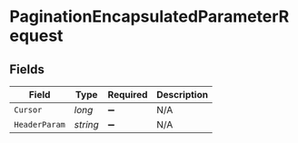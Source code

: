 # PaginationEncapsulatedParameterRequest


## Fields

| Field              | Type               | Required           | Description        |
| ------------------ | ------------------ | ------------------ | ------------------ |
| `Cursor`           | *long*             | :heavy_minus_sign: | N/A                |
| `HeaderParam`      | *string*           | :heavy_minus_sign: | N/A                |